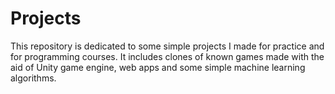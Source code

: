 # Projects

This repository is dedicated to some simple projects I made for practice and for programming courses.
It includes clones of known games made with the aid of Unity game engine, web apps and some simple machine learning algorithms.
